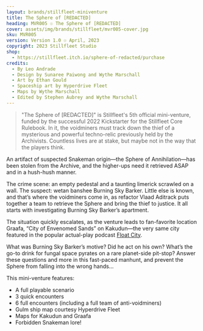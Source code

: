 ```yaml
---
layout: brands/stillfleet-miniventure
title: The Sphere of [REDACTED]
heading: MVR005 ☉ The Sphere of [REDACTED]
cover: assets/img/brands/stillfleet/mvr005-cover.jpg
sku: MVR005
version: Version 1.0 ☉ April, 2023
copyright: 2023 Stillfleet Studio
shop:
  - https://stillfleet.itch.io/sphere-of-redacted/purchase
credits:
  - By Leo Andrade
  - Design by Sunaree Paiwong and Wythe Marschall 
  - Art by Ethan Gould
  - Spaceship art by Hyperdrive Fleet
  - Maps by Wythe Marschall 
  - Edited by Stephen Aubrey and Wythe Marschall
---
```


> "The Sphere of [REDACTED]" is Stillfleet's 5th official mini-venture, funded by the successful 2022 Kickstarter for the Stillfleet Core Rulebook. In it, the voidminers must track down the thief of a mysterious and powerful techno-relic previously held by the Archivists. Countless lives are at stake, but maybe not in the way that the players think.

An artifact of suspected Snakeman origin—the Sphere of Annihilation—has been stolen from the Archive, and the higher-ups need it retrieved ASAP and in a hush-hush manner.

The crime scene: an empty pedestal and a taunting limerick scrawled on a wall. The suspect: wetan banshee Burning Sky Barker. Little else is known, and that’s where the voidminers come in, as refactor Vlaad Aditrack puts together a team to retrieve the Sphere and bring the thief to justice. It all starts with investigating Burning Sky Barker’s apartment.

The situation quickly escalates, as the venture leads to fan-favorite location Graafa, “City of Envenomed Sands” on Kakudun—the very same city featured in the popular actual-play podcast [Float City](https://funcity.ventures/episode/float-city-1-ah-sun-flower/).

What was Burning Sky Barker’s motive? Did he act on his own? What’s the go-to drink for fungal space pyrates on a rare planet-side pit-stop? Answer these questions and more in this fast-paced manhunt, and prevent the Sphere from falling into the wrong hands…

This mini-venture features:

- A full playable scenario
- 3 quick encounters
- 6 full encounters (including a full team of anti-voidminers)
- Gulm ship map courtesy Hyperdrive Fleet
- Maps for Kakudun and Graafa
- Forbidden Snakeman lore!
